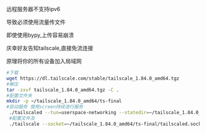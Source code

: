 

远程服务器不支持ipv6

导致必须使用流量传文件

即使使用bypy,上传容易崩溃

庆幸好友告知tailscale,直接免流连接

原理将你的所有设备加入局域网

```bash
#下载
wget https://dl.tailscale.com/stable/tailscale_1.84.0_amd64.tgz
#解压
tar -zxvf tailscale_1.84.0_amd64.tgz -C .
#配置文件夹
mkdir -p ~/tailscale_1.84.0_amd64/ts-final
#启动服务 使用screen持续进行服务
 ./tailscaled --tun=userspace-networking --statedir=~/tailscale_1.84.0_amd64/ts-final --socket=~/tailscale_1.84.0_amd64/ts-final/tailscaled.sock &
 #配置文件及
 ./tailscale --socket=~/tailscale_1.84.0_amd64/ts-final/tailscaled.sock up
```


